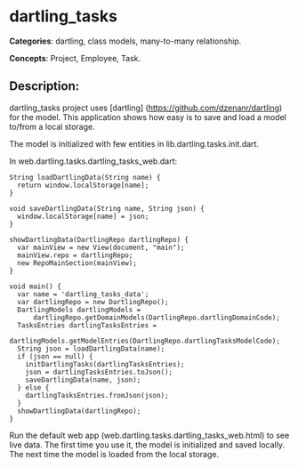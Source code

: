 # dartling_tasks

**Categories**: dartling, class models, many-to-many relationship.

**Concepts**: Project, Employee, Task.

## Description:
dartling_tasks project uses
[dartling] (https://github.com/dzenanr/dartling) for the model.
This application shows how easy is to save and load a model to/from a local storage.

The model is initialized with few entities in lib.dartling.tasks.init.dart.

In web.dartling.tasks.dartling_tasks_web.dart:

    String loadDartlingData(String name) {
      return window.localStorage[name];
    }

    void saveDartlingData(String name, String json) {
      window.localStorage[name] = json;
    }

    showDartlingData(DartlingRepo dartlingRepo) {
      var mainView = new View(document, "main");
      mainView.repo = dartlingRepo;
      new RepoMainSection(mainView);
    }

    void main() {
      var name = 'dartling_tasks_data';
      var dartlingRepo = new DartlingRepo();
      DartlingModels dartlingModels =
          dartlingRepo.getDomainModels(DartlingRepo.dartlingDomainCode);
      TasksEntries dartlingTasksEntries =
          dartlingModels.getModelEntries(DartlingRepo.dartlingTasksModelCode);
      String json = loadDartlingData(name);
      if (json == null) {
        initDartlingTasks(dartlingTasksEntries);
        json = dartlingTasksEntries.toJson();
        saveDartlingData(name, json);
      } else {
        dartlingTasksEntries.fromJson(json);
      }
      showDartlingData(dartlingRepo);
    }

Run the default web app (web.dartling.tasks.dartling_tasks_web.html) to see live data.
The first time you use it, the model is initialized and saved locally.
The next time the model is loaded from the local storage.